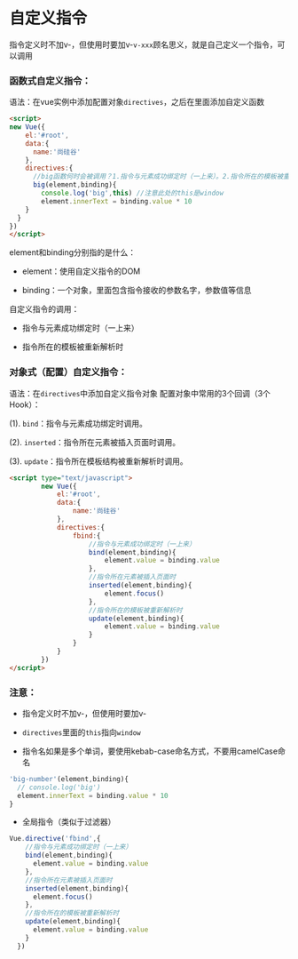 # 自定义指令

指令定义时不加v-，但使用时要加v-`v-xxx`顾名思义，就是自己定义一个指令，可以调用

### 函数式自定义指令：

语法：在vue实例中添加配置对象`directives`，之后在里面添加自定义函数

```HTML
<script>
new Vue({
    el:'#root',
    data:{
      name:'尚硅谷'
    },
    directives:{
      //big函数何时会被调用？1.指令与元素成功绑定时（一上来）。2.指令所在的模板被重新解析时。
      big(element,binding){
        console.log('big',this) //注意此处的this是window
        element.innerText = binding.value * 10
    }
  }
})
</script>
```

element和binding分别指的是什么：

- element：使用自定义指令的DOM

- binding：一个对象，里面包含指令接收的参数名字，参数值等信息

自定义指令的调用：

- 指令与元素成功绑定时（一上来）

- 指令所在的模板被重新解析时

### 对象式（配置）自定义指令：

语法：在`directives`中添加自定义指令对象 配置对象中常用的3个回调（3个Hook）：

(1).  `bind`：指令与元素成功绑定时调用。

(2).  `inserted`：指令所在元素被插入页面时调用。

(3).  `update`：指令所在模板结构被重新解析时调用。

```HTML
<script type="text/javascript">
		new Vue({
			el:'#root',
			data:{
				name:'尚硅谷'
			},
			directives:{
				fbind:{
					//指令与元素成功绑定时（一上来）
					bind(element,binding){
						element.value = binding.value
					},
					//指令所在元素被插入页面时
					inserted(element,binding){
						element.focus()
					},
					//指令所在的模板被重新解析时
					update(element,binding){
						element.value = binding.value
					}
				}
			}
		})
</script>
```

### 注意：

- 指令定义时不加v-，但使用时要加v-

- `directives`里面的`this`指向`window`

- 指令名如果是多个单词，要使用kebab-case命名方式，不要用camelCase命名

```JavaScript
'big-number'(element,binding){
  // console.log('big')
  element.innerText = binding.value * 10
}
```

- 全局指令（类似于过滤器）

```JavaScript
Vue.directive('fbind',{
    //指令与元素成功绑定时（一上来）
    bind(element,binding){
      element.value = binding.value
    },
    //指令所在元素被插入页面时
    inserted(element,binding){
      element.focus()
    },
    //指令所在的模板被重新解析时
    update(element,binding){
      element.value = binding.value
    }
  })
```

